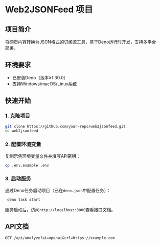 
# Web2JSONFeed 项目

## 项目简介
将网页内容转换为JSON格式的订阅源工具，基于Deno运行时开发，支持多平台部署。

## 环境要求
- 已安装Deno（版本≥1.30.0）
- 支持Windows/macOS/Linux系统

## 快速开始
### 1. 克隆项目
```bash
git clone https://github.com/your-repo/web2jsonfeed.git
cd web2jsonfeed
```
### 2. 配置环境变量
复制示例环境变量文件并填写API密钥：
```bash
cp .env.example .env
```

### 3. 启动服务
通过Deno任务启动项目（已在`deno.json`中配置任务）：
```bash
 deno task start
```
服务启动后，访问`http://localhost:3000`查看接口文档。

## API文档
```http
GET /api/analyze?ai=openai&url=https://example.com
```